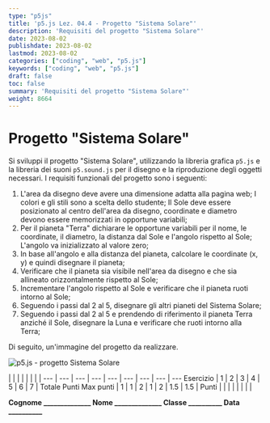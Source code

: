```yaml
---
type: "p5js"
title: 'p5.js Lez. 04.4 - Progetto "Sistema Solare"'
description: 'Requisiti del progetto "Sistema Solare"'
date: 2023-08-02
publishdate: 2023-08-02
lastmod: 2023-08-02
categories: ["coding", "web", "p5.js"]
keywords: ["coding", "web", "p5.js"]
draft: false
toc: false
summary: 'Requisiti del progetto "Sistema Solare"'
weight: 8664
---
```


# Progetto "Sistema Solare"

Si sviluppi il progetto "Sistema Solare", utilizzando la libreria grafica ``p5.js`` e la libreria dei suoni ``p5.sound.js`` per il disegno e la riproduzione degli oggetti necessari. I requisiti funzionali del progetto sono i seguenti:

1. L'area da disegno deve avere una dimensione adatta alla pagina web; I colori e gli stili sono a scelta dello studente; Il Sole deve essere posizionato al centro dell'area da disegno, coordinate e diametro devono essere memorizzati in opportune variabili;
2. Per il pianeta "Terra" dichiarare le opportune variabili per il nome, le coordinate, il diametro, la distanza dal Sole e l'angolo rispetto al Sole; L'angolo va inizializzato al valore zero;
3. In base all'angolo e alla distanza del pianeta, calcolare le coordinate (x, y) e quindi disegnare il pianeta;
4. Verificare che il pianeta sia visibile nell'area da disegno e che sia allineato orizzontalmente rispetto al Sole;
5. Incrementare l'angolo rispetto al Sole e verificare che il pianeta ruoti intorno al Sole;
6. Seguendo i passi dal 2 al 5, disegnare gli altri pianeti del Sistema Solare;
7. Seguendo i passi dal 2 al 5 e prendendo di riferimento il pianeta Terra anziché il Sole, disegnare la Luna e verificare che ruoti intorno alla Terra;

Di seguito, un'immagine del progetto da realizzare.

![p5.js - progetto Sistema Solare](/static/coding/web/p5js/progettoSistemaSolare.png "p5.js - progetto Sistema Solare")

<!-- markdownlint-disable MD009 MD036 -->

 |              |     |     |     |     |     |     |
---       | --- | --- | --- | --- | --- | --- | --- | ---
Esercizio |  1  |  2  |  3  |  4  |  5  |  6  |  7  | Totale Punti
Max punti |  1  |  1  |  2  |  1  |  2  | 1.5 | 1.5 |
Punti     |     |     |     |     |     |     |     |

**Cognome ______________ Nome ______________ Classe __________ Data __________**

<!-- markdownlint-enable MD009 MD036 -->
